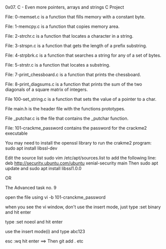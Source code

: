 0x07. C - Even more pointers, arrays and strings C Project

File: 0-memset.c is a function that fills memory with a constant byte.

File: 1-memcpy.c is a function that copies memory area.

File: 2-strchr.c is a function that locates a character in a string.

File: 3-strspn.c is a function that gets the length of a prefix substring.

File: 4-strpbrk.c is a function that searches a string for any of a set of bytes.

File: 5-strstr.c is a function that locates a substring.

File: 7-print_chessboard.c is a function that prints the chessboard.

File: 8-print_diagsums.c is a function that prints the sum of the two diagonals of a square matrix of integers.

File 100-set_string.c is a function that sets the value of a pointer to a char.

File main.h is the header file with the functions prototypes.

File _putchar.c is the file that contains the _putchar function.


File: 101-crackme_password contains the password for the crackme2 executable

You may need to install the openssl library to run the crakme2 program: sudo apt install libssl-dev

Edit the source list sudo vim /etc/apt/sources.list to add the following line: deb http://security.ubuntu.com/ubuntu xenial-security main Then sudo apt update and sudo apt install libssl1.0.0

OR

The Advanced task no. 9

open the file using vi -b 101-cranckme_password

when you see the vi window, don't use the insert mode, just type :set binary and hit enter

type :set noeol and hit enter

use the insert mode(i) and type abc123

esc :wq hit enter
==> Then git add . etc
